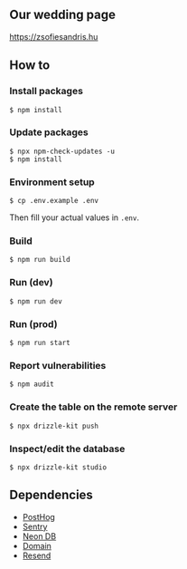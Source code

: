## Our wedding page

https://zsofiesandris.hu

## How to

### Install packages

```
$ npm install
```

### Update packages

```
$ npx npm-check-updates -u
$ npm install
```

### Environment setup

```
$ cp .env.example .env
```

Then fill your actual values in `.env`.

### Build

```
$ npm run build
```

### Run (dev)

```
$ npm run dev
```

### Run (prod)

```
$ npm run start
```

### Report vulnerabilities

```
$ npm audit
```

### Create the table on the remote server

```
$ npx drizzle-kit push
```

### Inspect/edit the database

```
$ npx drizzle-kit studio
```

## Dependencies

- [PostHog](https://posthog.com/)
- [Sentry](https://sentry.io/)
- [Neon DB](https://neon.com/)
- [Domain](https://portal.rackforest.com/)
- [Resend](https://resend.com/)
